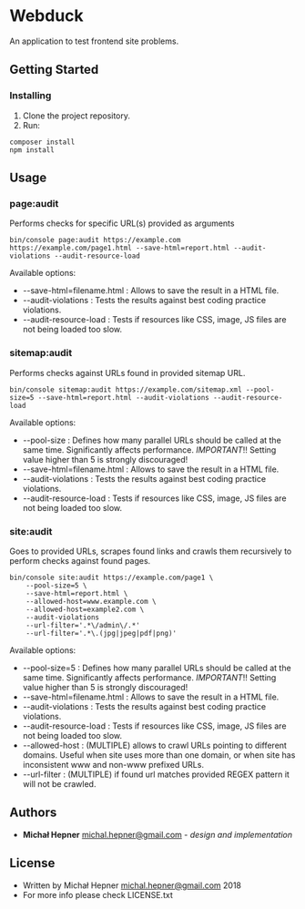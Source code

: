 # Webduck

An application to test frontend site problems.

## Getting Started

### Installing

1. Clone the project repository.
2. Run:

```
composer install
npm install
```

## Usage

### page:audit

Performs checks for specific URL(s) provided as arguments
```
bin/console page:audit https://example.com https://example.com/page1.html --save-html=report.html --audit-violations --audit-resource-load
```

Available options:

* --save-html=filename.html : Allows to save the result in a HTML file.
* --audit-violations : Tests the results against best coding practice violations.
* --audit-resource-load : Tests if resources like CSS, image, JS files are not being loaded too slow.


### sitemap:audit

Performs checks against URLs found in provided sitemap URL.

```
bin/console sitemap:audit https://example.com/sitemap.xml --pool-size=5 --save-html=report.html --audit-violations --audit-resource-load
```

Available options:

* --pool-size : Defines how many parallel URLs should be called at the same time. Significantly affects performance.
*IMPORTANT*!! Setting value higher than 5 is strongly discouraged!
* --save-html=filename.html : Allows to save the result in a HTML file.
* --audit-violations : Tests the results against best coding practice violations.
* --audit-resource-load : Tests if resources like CSS, image, JS files are not being loaded too slow.


### site:audit

Goes to provided URLs, scrapes found links and crawls them recursively to perform checks against found pages.

```
bin/console site:audit https://example.com/page1 \
    --pool-size=5 \
    --save-html=report.html \
    --allowed-host=www.example.com \
    --allowed-host=example2.com \
    --audit-violations
    --url-filter='.*\/admin\/.*'
    --url-filter='.*\.(jpg|jpeg|pdf|png)'
```

Available options:

* --pool-size=5 : Defines how many parallel URLs should be called at the same time. Significantly affects performance.
*IMPORTANT*!! Setting value higher than 5 is strongly discouraged!
* --save-html=filename.html : Allows to save the result in a HTML file.
* --audit-violations : Tests the results against best coding practice violations.
* --audit-resource-load : Tests if resources like CSS, image, JS files are not being loaded too slow.
* --allowed-host : (MULTIPLE) allows to crawl URLs pointing to different domains. Useful when site uses more than one domain,
or when site has inconsistent www and non-www prefixed URLs.
* --url-filter : (MULTIPLE) if found url matches provided REGEX pattern it will not be crawled.

## Authors

* **Michał Hepner** <michal.hepner@gmail.com> - *design and implementation*

## License

 * Written by Michał Hepner <michal.hepner@gmail.com> 2018
 * For more info please check LICENSE.txt
